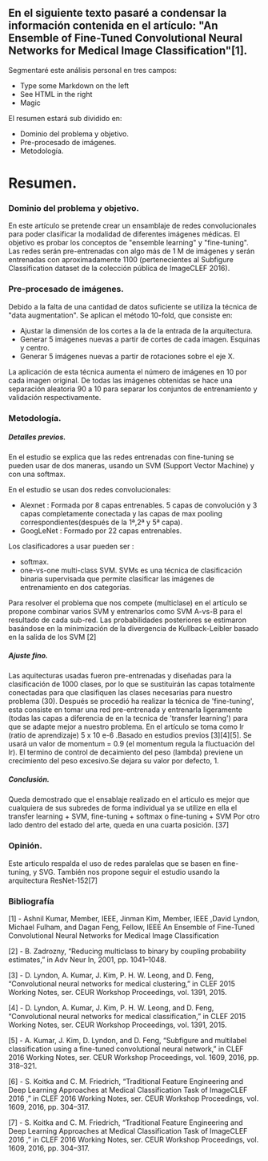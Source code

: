 ## En el siguiente texto pasaré a condensar la información contenida en el artículo: "An Ensemble of Fine-Tuned Convolutional Neural Networks for Medical Image Classification"[1].

Segmentaré este análisis personal en tres campos: 
- Type some Markdown on the left
- See HTML in the right
- Magic

El resumen estará sub dividido en:
- Dominio del problema y objetivo.
- Pre-procesado de imágenes.
- Metodología.

# Resumen.

### Dominio del problema y objetivo.
En este artículo se pretende crear un ensamblaje de redes convolucionales para poder clasificar la modalidad de diferentes imágenes médicas.
El objetivo es probar los conceptos de "ensemble learning" y "fine-tuning".
Las redes serán pre-entrenadas con algo más de 1 M de imágenes y serán entrenadas con aproximadamente 1100 (pertenecientes al Subfigure Classification dataset de la colección pública de ImageCLEF 2016).

### Pre-procesado de imágenes.
Debido a la falta de una cantidad de datos suficiente se utiliza la técnica de "data augmentation". Se aplican el método 10-fold, que consiste en:

- Ajustar la dimensión de los cortes a la de la entrada de la arquitectura.
- Generar 5 imágenes nuevas a partir de cortes de cada imagen. Esquinas y centro.
- Generar 5 imágenes nuevas a partir de rotaciones sobre el eje X.

La aplicación de esta técnica aumenta el número de imágenes en 10 por cada imagen original.
De todas las imágenes obtenidas se hace una separación aleatoria 90 a 10 para separar los conjuntos de entrenamiento y validación respectivamente.

### Metodología.
##### Detalles previos.
En el estudio se explica que las redes entrenadas con fine-tuning se pueden usar de dos maneras, usando un SVM (Support Vector Machine) y con una softmax.

En el estudio se usan dos redes convolucionales:
- Alexnet : Formada por 8 capas entrenables. 5 capas de convolución y 3 capas completamente conectada y las capas de max pooling correspondientes(después de la 1ª,2ª y 5ª capa).
- GoogLeNet : Formado por 22 capas entrenables.

Los clasificadores a usar pueden ser : 
 - softmax.
 - one-vs-one multi-class SVM. SVMs es una técnica de clasificación binaria supervisada que permite clasificar las imágenes de entrenamiento en dos categorías.
 
Para resolver el problema que nos compete (multiclase) en el artículo se propone combinar varios SVM y entrenarlos como SVM A-vs-B para el resultado de cada sub-red. Las probabilidades posteriores se estimaron basándose en la minimización de la divergencia de Kullback-Leibler basado en la salida de los SVM [2]
		
##### Ajuste fino.
Las aquitecturas usadas fueron pre-entrenadas y diseñadas para la clasificación de 1000 clases, por lo que se sustituirán las capas totalmente conectadas para que clasifiquen las clases necesarias para nuestro problema (30).
Después se procedió ha realizar la técnica de 'fine-tuning', esta consiste en tomar una red pre-entrenada y entrenarla ligeramente (todas las capas a diferencia de en la tecnica de 'transfer learning') para que se adapte mejor a nuestro problema.
En el artículo se toma como lr (ratio de aprendizaje) 5 x 10 e-6 .Basado en estudios previos [3][4][5].
Se usará un valor de momentum = 0.9 (el momentum regula la fluctuación del lr).
El termino de control de decaimiento del peso (lambda) previene un crecimiento del peso excesivo.Se dejara su valor por defecto, 1. 

##### Conclusión.
Queda demostrado que el ensablaje realizado en el articulo es mejor que cualquiera de sus subredes de forma individual ya se utilize en ella el transfer learning + SVM, fine-tuning + softmax o fine-tuning + SVM
Por otro lado dentro del estado del arte, queda en una cuarta posición. [37]
			
### Opinión.

Este articulo respalda el uso de redes paralelas que se basen en fine-tuning, y SVG. También nos propone seguir el estudio usando la arquitectura ResNet-152[7]


### Bibliografía

[1] - Ashnil Kumar, Member, IEEE, Jinman Kim, Member, IEEE ,David Lyndon, Michael Fulham, and Dagan Feng, Fellow, IEEE An Ensemble of Fine-Tuned Convolutional Neural Networks for Medical Image Classification


[2] - B. Zadrozny, “Reducing multiclass to binary by coupling probability estimates,” in Adv Neur In, 2001, pp. 1041–1048.

[3] - D. Lyndon, A. Kumar, J. Kim, P. H. W. Leong, and D. Feng, “Convolutional neural networks for medical clustering,” in CLEF 2015 Working Notes, ser. CEUR Workshop Proceedings, vol. 1391, 2015.

[4] - D. Lyndon, A. Kumar, J. Kim, P. H. W. Leong, and D. Feng, “Convolutional neural networks for medical classification,” in CLEF 2015 Working Notes, ser. CEUR Workshop Proceedings, vol. 1391, 2015.

[5] - A. Kumar, J. Kim, D. Lyndon, and D. Feng, “Subfigure and multilabel classification using a fine-tuned convolutional neural network,” in CLEF 2016 Working Notes, ser. CEUR Workshop Proceedings, vol. 1609, 2016, pp. 318–321.

[6] -  S. Koitka and C. M. Friedrich, “Traditional Feature Engineering and
Deep Learning Approaches at Medical Classification Task of ImageCLEF 2016 ,” in CLEF 2016 Working Notes, ser. CEUR Workshop Proceedings, vol. 1609, 2016, pp. 304–317.

[7] -  S. Koitka and C. M. Friedrich, “Traditional Feature Engineering and
Deep Learning Approaches at Medical Classification Task of ImageCLEF 2016 ,” in CLEF 2016 Working Notes, ser. CEUR Workshop Proceedings, vol. 1609, 2016, pp. 304–317.